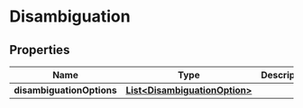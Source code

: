 
# Disambiguation

## Properties
Name | Type | Description | Notes
------------ | ------------- | ------------- | -------------
**disambiguationOptions** | [**List&lt;DisambiguationOption&gt;**](DisambiguationOption.md) |  |  [optional]




